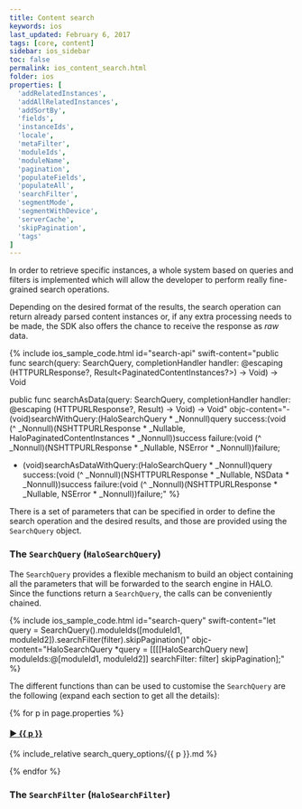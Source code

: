 ```yaml
---
title: Content search
keywords: ios
last_updated: February 6, 2017
tags: [core, content]
sidebar: ios_sidebar
toc: false
permalink: ios_content_search.html
folder: ios
properties: [
  'addRelatedInstances',
  'addAllRelatedInstances',
  'addSortBy',
  'fields',
  'instanceIds',
  'locale',
  'metaFilter',
  'moduleIds',
  'moduleName',
  'pagination',
  'populateFields',
  'populateAll',
  'searchFilter',
  'segmentMode',
  'segmentWithDevice',
  'serverCache',
  'skipPagination',
  'tags'
]
---
```


<style type="text/css">

h4 {
  font-style: normal !important;
}

.panel-heading a:first-child::before {
  content: "\25bc" 
}

.panel-heading a.collapsed::before {
  content: "\25b6"
}

</style>

In order to retrieve specific instances, a whole system based on queries and filters is implemented which will allow the developer to perform really fine-grained search operations.

Depending on the desired format of the results, the search operation can return already parsed content instances or, if any extra processing needs to be made, the SDK also offers the chance to receive the response as *raw* data.

{% include ios_sample_code.html id="search-api"
swift-content="public func search(query: SearchQuery, completionHandler handler: @escaping (HTTPURLResponse?, Result<PaginatedContentInstances?>) -> Void) -> Void

public func searchAsData(query: SearchQuery, completionHandler handler: @escaping (HTTPURLResponse?, Result<Data>) -> Void) -> Void"
objc-content="- (void)searchWithQuery:(HaloSearchQuery * _Nonnull)query success:(void (^ _Nonnull)(NSHTTPURLResponse * _Nullable, HaloPaginatedContentInstances * _Nonnull))success failure:(void (^ _Nonnull)(NSHTTPURLResponse * _Nullable, NSError * _Nonnull))failure;

- (void)searchAsDataWithQuery:(HaloSearchQuery * _Nonnull)query success:(void (^ _Nonnull)(NSHTTPURLResponse * _Nullable, NSData * _Nonnull))success failure:(void (^ _Nonnull)(NSHTTPURLResponse * _Nullable, NSError * _Nonnull))failure;"
%}

There is a set of parameters that can be specified in order to define the search operation and the desired results, and those are provided using the `SearchQuery` object.

### The `SearchQuery` (`HaloSearchQuery`)

The `SearchQuery` provides a flexible mechanism to build an object containing all the parameters that will be forwarded to the search engine in HALO. Since the functions return a `SearchQuery`, the calls can be conveniently chained.

{% include ios_sample_code.html id="search-query" 
swift-content="let query = SearchQuery().moduleIds([moduleId1, moduleId2]).searchFilter(filter).skipPagination()" 
objc-content="HaloSearchQuery *query = [[[[HaloSearchQuery new] moduleIds:@[moduleId1, moduleId2]] searchFilter: filter] skipPagination];" %}

The different functions than can be used to customise the `SearchQuery` are the following (expand each section to get all the details):

<div class="panel-group" id="accordion" role="tablist" aria-multiselectable="true">

{% for p in page.properties %}

<div class="panel panel-default">
    <div class="panel-heading" role="tab" id="{{ p }}Heading">
      <h4 class="panel-title">
        <a class="collapsed" role="button" data-toggle="collapse" data-parent="#accordion" href="#{{ p }}Collapse" aria-expanded="false" aria-controls="{{ p }}Collapse">
          {{ p }}
        </a>
      </h4>
    </div>
    <div id="{{ p }}Collapse" class="panel-collapse collapse" role="tabpanel" aria-labelledby="{{ p }}Heading">
      <div class="panel-body">
        {% include_relative search_query_options/{{ p }}.md %}
      </div>
    </div>
  </div>

{% endfor %}

</div>

### The `SearchFilter` (`HaloSearchFilter`)

